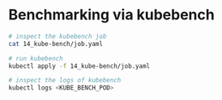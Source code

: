 # Benchmarking via kubebench


```bash
# inspect the kubebench job
cat 14_kube-bench/job.yaml

# run kubebench
kubectl apply -f 14_kube-bench/job.yaml

# inspect the logs of kubebench 
kubectl logs <KUBE_BENCH_POD>
```
